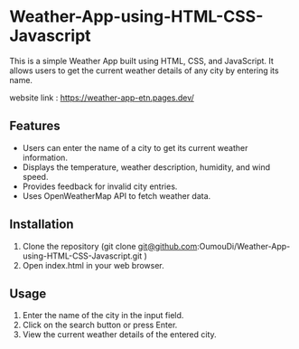 # Weather-App-using-HTML-CSS-Javascript

This is a simple Weather App built using HTML, CSS, and JavaScript. It allows users to get the current weather details of any city by entering its name.

website link : https://weather-app-etn.pages.dev/

## Features

- Users can enter the name of a city to get its current weather information.
- Displays the temperature, weather description, humidity, and wind speed.
- Provides feedback for invalid city entries.
- Uses OpenWeatherMap API to fetch weather data.

## Installation

1. Clone the repository (git clone git@github.com:OumouDi/Weather-App-using-HTML-CSS-Javascript.git )
2. Open index.html in your web browser.


## Usage

1. Enter the name of the city in the input field.
2. Click on the search button or press Enter.
3. View the current weather details of the entered city.

